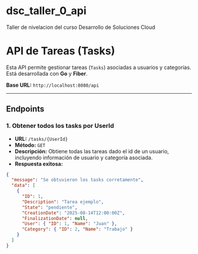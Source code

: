 # dsc_taller_0_api
Taller de nivelacion del curso Desarrollo de Soluciones Cloud

# API de Tareas (Tasks)

Esta API permite gestionar tareas (`Tasks`) asociadas a usuarios y categorías. Está desarrollada con **Go** y **Fiber**.

**Base URL:** `http://localhost:8080/api`

---

## Endpoints

### 1. Obtener todos los tasks por UserId
- **URL:** `/tasks/{UserId}`
- **Método:** `GET`
- **Descripción:** Obtiene todas las tareas dado el id de un usuario, incluyendo información de usuario y categoría asociada.
- **Respuesta exitosa:**
```json
{
  "message": "Se obtuvieron los tasks corretamente",
  "data": [
    {
      "ID": 1,
      "Description": "Tarea ejemplo",
      "State": "pendiente",
      "CreationDate": "2025-08-14T12:00:00Z",
      "FinalizationDate": null,
      "User": { "ID": 1, "Name": "Juan" },
      "Category": { "ID": 2, "Name": "Trabajo" }
    }
  ]
}
